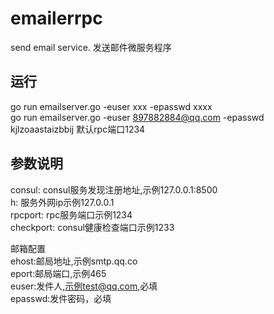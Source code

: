 # emailerrpc
send email service. 发送邮件微服务程序

## 运行
go run emailserver.go -euser xxx -epasswd xxxx   
go run emailserver.go -euser 897882884@qq.com -epasswd kjlzoaastaizbbij
默认rpc端口1234 
## 参数说明  
consul: consul服务发现注册地址,示例127.0.0.1:8500  
h: 服务外网ip示例127.0.0.1  
rpcport: rpc服务端口示例1234    
checkport: consul健康检查端口示例1233  

邮箱配置   
ehost:邮局地址,示例smtp.qq.co  
eport:邮局端口,示例465  
euser:发件人,示例test@qq.com,必填  
epasswd:发件密码，必填  

